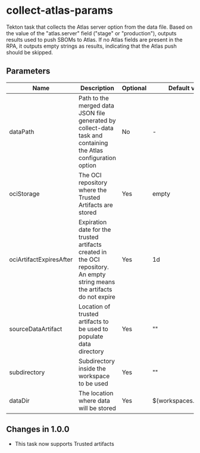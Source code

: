 # collect-atlas-params

Tekton task that collects the Atlas server option from the data file. Based on
the value of the "atlas.server" field ("stage" or "production"), outputs results
used to push SBOMs to Atlas. If no Atlas fields are present in the RPA, it
outputs empty strings as results, indicating that the Atlas push should be
skipped.

## Parameters

| Name                    | Description                                                                                                                | Optional | Default value           |
|-------------------------|----------------------------------------------------------------------------------------------------------------------------|----------|-------------------------|
| dataPath                | Path to the merged data JSON file generated by collect-data task and containing the Atlas configuration option             | No       | -                       |
| ociStorage              | The OCI repository where the Trusted Artifacts are stored                                                                  | Yes      | empty                   |
| ociArtifactExpiresAfter | Expiration date for the trusted artifacts created in the OCI repository. An empty string means the artifacts do not expire | Yes      | 1d                      |
| sourceDataArtifact      | Location of trusted artifacts to be used to populate data directory                                                        | Yes      | ""                      |
| subdirectory            | Subdirectory inside the workspace to be used                                                                               | Yes      | ""                      |
| dataDir                 | The location where data will be stored                                                                                     | Yes      | $(workspaces.data.path) |

## Changes in 1.0.0
* This task now supports Trusted artifacts
